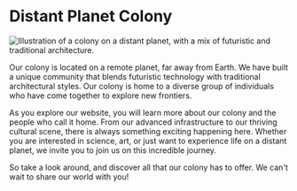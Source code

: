 <!--font:Montserrat-->

# Distant Planet Colony

![Illustration of a colony on a distant planet, with a mix of futuristic and traditional architecture.](image-url)

Our colony is located on a remote planet, far away from Earth. We have built a unique community that blends futuristic technology with traditional architectural styles. Our colony is home to a diverse group of individuals who have come together to explore new frontiers.

As you explore our website, you will learn more about our colony and the people who call it home. From our advanced infrastructure to our thriving cultural scene, there is always something exciting happening here. Whether you are interested in science, art, or just want to experience life on a distant planet, we invite you to join us on this incredible journey.

So take a look around, and discover all that our colony has to offer. We can't wait to share our world with you!

<!--

Write me markdown content of website with wallpaper:

"An illustration of a colony on a distant planet, with a mix of futuristic and traditional architecture."

The header of the page should not be copy of the text but rather a real content of the website which is using this wallpaper.


---


# Welcome to Our Futuristic Colony on a Distant Planet

![Illustration of a colony on a distant planet, with a mix of futuristic and traditional architecture.](image-url)

Our colony is located on a remote planet, far away from Earth. We have built a unique community that blends futuristic technology with traditional architectural styles. Our colony is home to a diverse group of individuals who have come together to explore new frontiers.

As you explore our website, you will learn more about our colony and the people who call it home. From our advanced infrastructure to our thriving cultural scene, there is always something exciting happening here. Whether you are interested in science, art, or just want to experience life on a distant planet, we invite you to join us on this incredible journey.

So take a look around, and discover all that our colony has to offer. We can't wait to share our world with you!


---


Write me a Google font which is best fitting for the website.

Pick from the list:
- Futura
- Lobster
- IBM Plex Sans
- Great Vibes
- Lato
- Cabin
- Open Sans
- Inter
- Dancing Script
- Cinzel Decorative
- Roboto
- Creepster
- Cinzel
- Poppins
- Exo 2
- Barlow Condensed
- Orbitron
- Playfair Display
- Alegreya
- Montserrat
- Cormorant Garamond
- Raleway


Write just the font name nothing else.


---


Montserrat

-->
